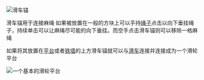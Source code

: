 ![滑车锚](block:betterwithmods:anchor)

滑车锚用于连接麻绳
如果被放置在一般的方块上可以手持[绳子](../items/rope.md)点击以向下垂挂绳子，持续单击可以让麻绳尽可能的向下垂挂。而空手点击滑车锚则可以移除一格麻绳

如果将其放置在[平台](platform.md)或者[铁墙](iron_wall.md)的上方滑车锚就可以与[滑车](pulley.md)连接并连接成为一个滑轮平台

![一个基本的滑轮平台](betterwithmods:pulley1.png)